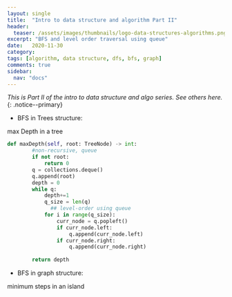 ```yaml
---
layout: single
title:  "Intro to data structure and algorithm Part II"
header:
  teaser: /assets/images/thumbnails/logo-data-structures-algorithms.png
excerpt: "BFS and level order traversal using queue"
date:   2020-11-30
category: 
tags: [algorithm, data structure, dfs, bfs, graph]
comments: true
sidebar:
  nav: "docs"
---
```


_This is Part II of the intro to data structure and algo series. See others here._
{: .notice--primary}
&nbsp;
&nbsp;


- BFS in Trees structure:

max Depth in a tree

```python
def maxDepth(self, root: TreeNode) -> int:
        #non-recursive, queue
        if not root:
            return 0
        q = collections.deque()
        q.append(root)
        depth = 0
        while q:
            depth+=1
            q_size = len(q)
			  ## level-order using queue
            for i in range(q_size):
                curr_node = q.popleft()
                if curr_node.left:
                    q.append(curr_node.left)
                if curr_node.right:
                    q.append(curr_node.right)
            
        return depth
```

- BFS in graph structure:

minimum steps in an island

```

```

